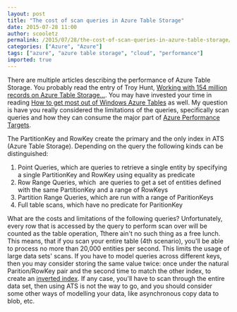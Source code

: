```yaml
---
layout: post
title: "The cost of scan queries in Azure Table Storage"
date: 2015-07-28 11:00
author: scooletz
permalink: /2015/07/28/the-cost-of-scan-queries-in-azure-table-storage/
categories: ["Azure", "Azure"]
tags: ["azure", "azure table storage", "cloud", "performance"]
imported: true
---
```


There are multiple articles describing the performance of Azure Table Storage. You probably read the entry of Troy Hunt, [Working with 154 million records on Azure Table Storage...](http://www.troyhunt.com/2013/12/working-with-154-million-records-on.html). You may have invested your time in reading [How to get most out of Windows Azure Tables](http://blogs.msdn.com/b/windowsazurestorage/archive/2010/11/06/how-to-get-most-out-of-windows-azure-tables.aspx) as well. My question is have you really considered the limitations of the queries, specifically scan queries and how they can consume the major part of [Azure Performance Targets](https://azure.microsoft.com/en-us/documentation/articles/storage-scalability-targets/).

The PartitionKey and RowKey create the primary and the only index in ATS (Azure Table Storage). Depending on the query the following kinds can be distinguished:

1. Point Queries, which are queries to retrieve a single entity by specifying a single PartitionKey and RowKey using equality as predicate
1. Row Range Queries, which  are queries to get a set of entities defined with the same PartitionKey and a range of RowKeys
1. Partition Range Queries, which are run with a range of ParitionKeys
1. Full table scans, which have no predicate for ParitionKey

What are the costs and limitations of the following queries? Unfortunately, every row that is accessed by the query to perform scan over will be counted as the table operation, Tthere ain't no such thing as a free lunch. This means, that if you scan your entire table (4th scenario), you'll be able to process no more than 20,000 entities per second. This limits the usage of large data sets' scans. If you have to model queries across different keys, then you may consider storing the same value twice: once under the natural Parition/RowKey pair and the second time to match the other index, to create an [inverted index](https://en.wikipedia.org/wiki/Inverted_index). If any case, you'll have to scan through the entire data set, then using ATS is not the way to go, and you should consider some other ways of modelling your data, like asynchronous copy data to blob, etc.
